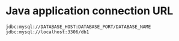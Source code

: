 # Java application connection URL
```
jdbc:mysql://DATABASE_HOST:DATABASE_PORT/DATABASE_NAME
jdbc:mysql://localhost:3306/db1
```